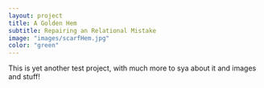 ```yaml
---
layout: project
title: A Golden Hem 
subtitle: Repairing an Relational Mistake
image: "images/scarfHem.jpg"
color: "green"
---
```


This is yet another test project, with much more to sya about it and images and stuff! 